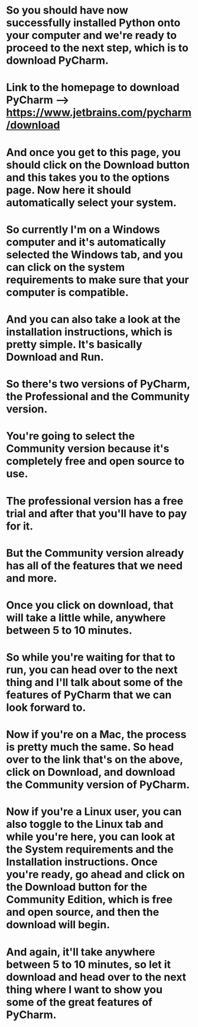 # So you should have now successfully installed Python onto your computer and we're ready to proceed to the next step, which is to download PyCharm.

# Link to the homepage to download PyCharm --> https://www.jetbrains.com/pycharm/download

# And once you get to this page, you should click on the Download button and this takes you to the options page. Now here it should automatically select your system.
# So currently I'm on a Windows computer and it's automatically selected the Windows tab, and you can click on the system requirements to make sure that your computer is compatible.
# And you can also take a look at the installation instructions, which is pretty simple. It's basically Download and Run.
# So there's two versions of PyCharm, the Professional and the Community version.
# You're going to select the Community version because it's completely free and open source to use.
# The professional version has a free trial and after that you'll have to pay for it.
# But the Community version already has all of the features that we need and more.
# Once you click on download, that will take a little while, anywhere between 5 to 10 minutes.
# So while you're waiting for that to run, you can head over to the next thing and I'll talk about some of the features of PyCharm that we can look forward to.
# Now if you're on a Mac, the process is pretty much the same. So head over to the link that's on the above, click on Download, and download the Community version of PyCharm.
# Now if you're a Linux user, you can also toggle to the Linux tab and while you're here, you can look at the System requirements and the Installation instructions. Once you're ready, go ahead and click on the Download button for the Community Edition, which is free and open source, and then the download will begin.
# And again, it'll take anywhere between 5 to 10 minutes, so let it download and head over to the next thing where I want to show you some of the great features of PyCharm.